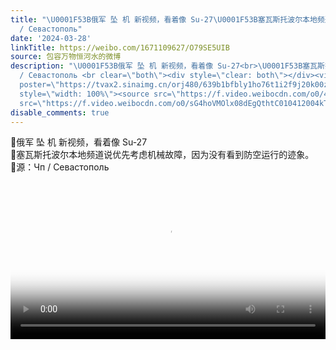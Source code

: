 ```yaml
---
title: "\U0001F53B俄军 坠 机 新视频，看着像 Su-27\U0001F53B塞瓦斯托波尔本地频道说优先考虑机械故障，因为没有看到防空运行的迹象。\U0001F53B源：Чп
  / Севастополь"
date: '2024-03-28'
linkTitle: https://weibo.com/1671109627/O79SE5UIB
source: 包容万物恒河水的微博
description: "\U0001F53B俄军 坠 机 新视频，看着像 Su-27<br>\U0001F53B塞瓦斯托波尔本地频道说优先考虑机械故障，因为没有看到防空运行的迹象。<br>\U0001F53B源：Чп
  / Севастополь <br clear=\"both\"><div style=\"clear: both\"></div><video controls=\"controls\"
  poster=\"https://tvax2.sinaimg.cn/orj480/639b1bfbly1ho76t1i2f9j20k00zkdg5.jpg\"
  style=\"width: 100%\"><source src=\"https://f.video.weibocdn.com/o0/43R2EdNrlx08dEgR5neM010412007K250E010.mp4?label=mp4_720p&amp;template=720x1280.24.0&amp;ori=0&amp;ps=1CwnkDw1GXwCQx&amp;Expires=1711662649&amp;ssig=DIgakRP4dx&amp;KID=unistore,video\"><source
  src=\"https://f.video.weibocdn.com/o0/sG4hoVMOlx08dEgQthtC010412004kTd0E0 ..."
disable_comments: true
---
```

🔻俄军 坠 机 新视频，看着像 Su-27<br>🔻塞瓦斯托波尔本地频道说优先考虑机械故障，因为没有看到防空运行的迹象。<br>🔻源：Чп / Севастополь <br clear="both"><div style="clear: both"></div><video controls="controls" poster="https://tvax2.sinaimg.cn/orj480/639b1bfbly1ho76t1i2f9j20k00zkdg5.jpg" style="width: 100%"><source src="https://f.video.weibocdn.com/o0/43R2EdNrlx08dEgR5neM010412007K250E010.mp4?label=mp4_720p&amp;template=720x1280.24.0&amp;ori=0&amp;ps=1CwnkDw1GXwCQx&amp;Expires=1711662649&amp;ssig=DIgakRP4dx&amp;KID=unistore,video"><source src="https://f.video.weibocdn.com/o0/sG4hoVMOlx08dEgQthtC010412004kTd0E0 ...